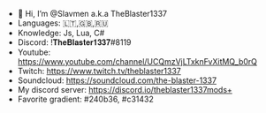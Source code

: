 

- 👋 Hi, I’m @Slavmen a.k.a TheBlaster1337 
- Languages: 🇱🇹,🇬🇧,🇷🇺
- Knowledge: Js, Lua, C#
- Discord: !𝐓𝐡𝐞𝐁𝐥𝐚𝐬𝐭𝐞𝐫𝟏𝟑𝟑𝟕#8119
- Youtube: https://www.youtube.com/channel/UCQmzVjLTxknFvXitMQ_b0rQ
- Twitch: https://www.twitch.tv/theblaster1337
- Soundcloud: https://soundcloud.com/the-blaster-1337
- My discord server: https://discord.io/theblaster1337mods+
- Favorite gradient: #240b36, #c31432

